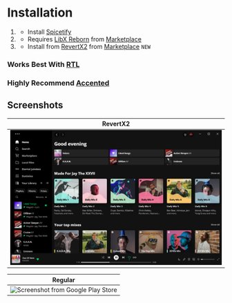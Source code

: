 # Installation

1. - Install [Spicetify](https://spicetify.app/)
2. - Requires [LibX Reborn](https://github.com/sanoojes/spicetify-extensions) from [Marketplace](https://github.com/spicetify/marketplace)
3. - Install from [RevertX2](https://github.com/JayTheXXVII/RevertX2) from [Marketplace](https://github.com/spicetify/marketplace) `NEW`


###  Works Best With [RTL](https://github.com/JayTheXXVII/RTL)
### Highly Recommend [Accented](https://github.com/luximus-hunter/accented) 
## Screenshots

|RevertX2|
|---|
|![Screenshot of RevertX2](https://raw.githubusercontent.com/JayTheXXVII/jaythexxvii.github.io/main/Assets/RevertX2%20Preview%20Image.png)|


|Regular|
|---|
|![Screenshot from Google Play Store](https://play-lh.googleusercontent.com/kDXJ6XA2Cm47lzDCvvu6HNCu0PWmTwZKiY0ldCWrCgXGT3Ms-lbP_WN1v5vknspnLT15=w5120-h2880)|
